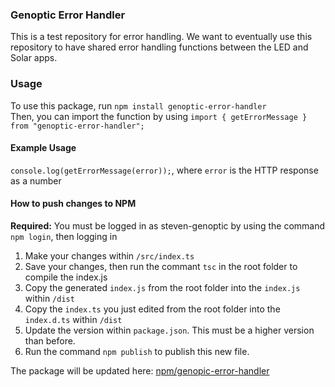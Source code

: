 ### Genoptic Error Handler

This is a test repository for error handling. We want to eventually use this repository to have shared error handling functions between the LED and Solar apps.

### Usage

To use this package, run `npm install genoptic-error-handler`<br />
Then, you can import the function by using `import { getErrorMessage } from "genoptic-error-handler";`

#### Example Usage

`console.log(getErrorMessage(error));`, where `error` is the HTTP response as a number

#### How to push changes to NPM

**Required:** You must be logged in as steven-genoptic by using the command `npm login`, then logging in <br />

1. Make your changes within `/src/index.ts`
2. Save your changes, then run the commant `tsc` in the root folder to compile the index.js
3. Copy the generated `index.js` from the root folder into the `index.js` within `/dist`
4. Copy the `index.ts` you just edited from the root folder into the `index.d.ts` within `/dist`
5. Update the version within `package.json`. This must be a higher version than before.
6. Run the command `npm publish` to publish this new file.

The package will be updated here: [npm/genopic-error-handler](https://www.npmjs.com/package/genoptic-error-handler)
